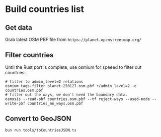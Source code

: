 # Build countries list

## Get data

Grab latest OSM PBF file from `https://planet.openstreetmap.org/`

## Filter countries

Until the Rust port is complete, use osmium for speeed to filter out countries:

```shell
# filter to admin_level=2 relations
osmium tags-filter planet-250127.osm.pbf r/admin_level=2 -o countries.osm.pbf
# filter out the ways, we don't need the boundary data.
osmosis --read-pbf countries.osm.pbf --tf reject-ways --used-node --write-pbf countries_no_ways.osm.pbf
```

## Convert to GeoJSON

`bun run tools/toCountriesJSON.ts`
